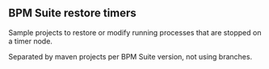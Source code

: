BPM Suite restore timers
--
Sample projects to restore or modify running processes that are stopped on a timer node.

Separated by maven projects per BPM Suite version, not using branches.
